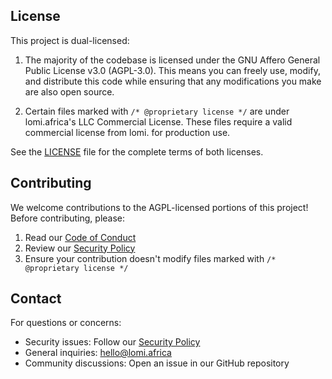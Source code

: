 ## License

This project is dual-licensed:

1. The majority of the codebase is licensed under the GNU Affero General Public License v3.0 (AGPL-3.0). This means you can freely use, modify, and distribute this code while ensuring that any modifications you make are also open source.

2. Certain files marked with `/* @proprietary license */` are under lomi.africa's LLC Commercial License. These files require a valid commercial license from lomi. for production use.

See the [LICENSE](https://github.com/lomiafrica/lomi.?tab=License-1-ov-file) file for the complete terms of both licenses.

## Contributing

We welcome contributions to the AGPL-licensed portions of this project! Before contributing, please:

1. Read our [Code of Conduct](https://github.com/lomiafrica/lomi.?tab=coc-ov-file)
2. Review our [Security Policy](https://github.com/lomiafrica/lomi.?tab=security-ov-file)
3. Ensure your contribution doesn't modify files marked with `/* @proprietary license */`

## Contact

For questions or concerns:
- Security issues: Follow our [Security Policy](https://github.com/lomiafrica/lomi.?tab=security-ov-file)
- General inquiries: hello@lomi.africa
- Community discussions: Open an issue in our GitHub repository